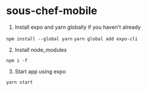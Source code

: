 # sous-chef-mobile

1. Install expo and yarn globally if you haven't already

`npm install --global yarn`
`yarn global add expo-cli`

2. Install node_modules

`npm i -f`

3. Start app using expo

`yarn start`
